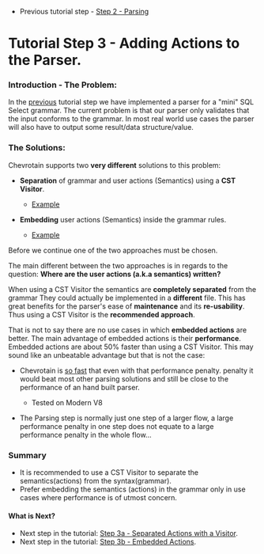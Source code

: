 * Previous tutorial step - [Step 2 - Parsing](https://github.com/SAP/chevrotain/blob/master/docs/tutorial/step2_parsing.md)

# Tutorial Step 3 - Adding Actions to the Parser.

### Introduction - The Problem:
In the [previous](https://github.com/SAP/chevrotain/blob/master/docs/tutorial/step2_parsing.md) tutorial step
we have implemented a parser for a "mini" SQL Select grammar. The current problem is that our parser only
validates that the input conforms to the grammar. In most real world use cases the parser will also have to output some 
result/data structure/value.

### The Solutions:

Chevrotain supports two **very different** solutions to this problem:

 * **Separation** of grammar and user actions (Semantics) using a **CST Visitor**.
   - [Example](https://github.com/SAP/chevrotain/blob/master/examples/grammars/calculator/calculator_pure_grammar.js)
   
 * **Embedding** user actions (Semantics) inside the grammar rules.
   - [Example](https://github.com/SAP/chevrotain/blob/master/examples/grammars/calculator/calculator_embedded_actions.js)
   
Before we continue one of the two approaches must be chosen.

The main different between the two approaches is in regards to the question:
**Where are the user actions (a.k.a semantics) written?**

When using a CST Visitor the semantics are **completely separated** from the grammar
They could actually be implemented in a **different** file. This has great benefits
for the parser's ease of **maintenance** and its **re-usability**.
Thus using a CST Visitor is the **recommended approach**.
  
That is not to say there are no use cases in which **embedded actions** are better.
The main advantage of embedded actions is their **performance**. Embedded actions are
about 50% faster than using a CST Visitor. This may sound like an unbeatable advantage
but that is not the case:

* Chevrotain is [so fast](http://sap.github.io/chevrotain/performance/) that even with that performance penalty.
  penalty it would beat most other parsing solutions and still be close to the performance of an hand built parser.
  - Tested on Modern V8

* The Parsing step is normally just one step of a larger flow, a large performance penalty in one step
  does not equate to a large performance penalty in the whole flow...
 
 
### Summary

* It is recommended to use a CST Visitor to separate the semantics(actions) from the syntax(grammar).
* Prefer embedding the semantics (actions) in the grammar only in use cases where performance is of utmost concern.

#### What is Next?
* Next step in the tutorial: [Step 3a - Separated Actions with a Visitor](https://github.com/SAP/chevrotain/blob/master/docs/tutorial/step3a_adding_actions_visitor.md).
* Next step in the tutorial: [Step 3b - Embedded Actions](https://github.com/SAP/chevrotain/blob/master/docs/tutorial/step3b_adding_actions_embedded.md).
